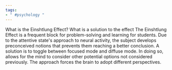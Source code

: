 ```yaml
---
tags:
- " #psychology "
---
```


What is the Einshtlung Effect? What is a solution to the effect The Einshtlung Effect is a frequent block for problem-solving and learning for students. Due to the attentive state's approach to neural activity, the subject develops preconceived notions that prevents them reaching a better conclusion. A solution is to toggle between focused mode and diffuse mode. In doing so, allows for the mind to consider other potential options not considered previously. The approach forces the brain to adopt different perspectives.<!--SR:!2026-10-17,1129,335-->